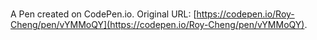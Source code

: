 # 

A Pen created on CodePen.io. Original URL: [https://codepen.io/Roy-Cheng/pen/vYMMoQY](https://codepen.io/Roy-Cheng/pen/vYMMoQY).

